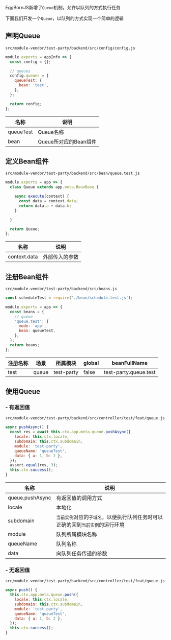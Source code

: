 EggBornJS新增了`Queue`机制，允许以队列的方式执行任务

下面我们开发一个`Queue`，以队列的方式实现一个简单的逻辑

## 声明Queue

`src/module-vendor/test-party/backend/src/config/config.js`

``` javascript
module.exports = appInfo => {
  const config = {};

  // queues
  config.queues = {
    queueTest: {
      bean: 'test',
    },
  };

  return config;
};
```

|名称|说明|
|--|--|
|queueTest|Queue名称|
|bean|Queue所对应的Bean组件|

## 定义Bean组件

`src/module-vendor/test-party/backend/src/bean/queue.test.js`

``` javascript
module.exports = app => {
  class Queue extends app.meta.BeanBase {

    async execute(context) {
      const data = context.data;
      return data.a + data.b;
    }

  }

  return Queue;
};
```

|名称|说明|
|--|--|
|context.data|外部传入的参数|

## 注册Bean组件

`src/module-vendor/test-party/backend/src/beans.js`

``` javascript
const scheduleTest = require('./bean/schedule.test.js');

module.exports = app => {
  const beans = {
    // queue
    'queue.test': {
      mode: 'app',
      bean: queueTest,
    },
  };
  return beans;
};
```

|注册名称|场景|所属模块|global|beanFullName|
|--|--|--|--|--|
|test|queue|test-party|false|test-party.queue.test|

## 使用Queue

### - 有返回值

`src/module-vendor/test-party/backend/src/controller/test/feat/queue.js`

``` javascript
async pushAsync() {
  const res = await this.ctx.app.meta.queue.pushAsync({
    locale: this.ctx.locale,
    subdomain: this.ctx.subdomain,
    module: 'test-party',
    queueName: 'queueTest',
    data: { a: 1, b: 2 },
  });
  assert.equal(res, 3);
  this.ctx.success();
}
```

|名称|说明|
|--|--|
|queue.pushAsync|有返回值的调用方式|
|locale|本地化|
|subdomain|`当前实例`对应的`子域名`，以便执行队列任务时可以正确的回到`当前实例`的运行环境|
|module|队列所属模块名称|
|queueName|队列名称|
|data|向队列任务传递的参数|

### - 无返回值

`src/module-vendor/test-party/backend/src/controller/test/feat/queue.js`

``` javascript
async push() {
  this.ctx.app.meta.queue.push({
    locale: this.ctx.locale,
    subdomain: this.ctx.subdomain,
    module: 'test-party',
    queueName: 'queueTest',
    data: { a: 1, b: 2 },
  });
  this.ctx.success();
}
```
